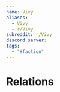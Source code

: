```yaml
---
name: Vivy
aliases:
  - Vivy
  - r/Vivy
subreddit: r/Vivy
discord server: 
tags:
  - "#faction"
---
```

# Relations

